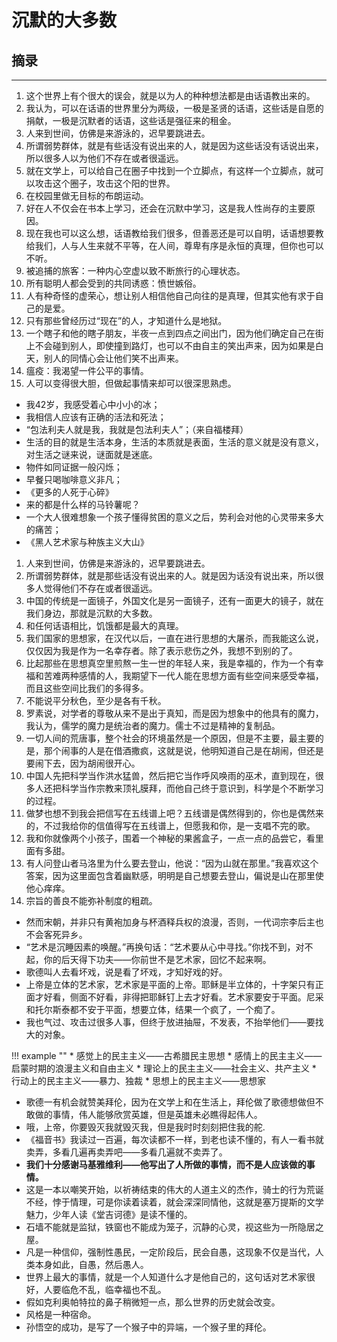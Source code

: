 # 沉默的大多数

## 摘录
----

1. 这个世界上有个很大的误会，就是以为人的种种想法都是由话语教出来的。
2. 我认为，可以在话语的世界里分为两级，一极是圣贤的话语，这些话是自愿的捐献，一极是沉默者的话语，这些话是强征来的租金。
3. 人来到世间，仿佛是来游泳的，迟早要跳进去。
4. 所谓弱势群体，就是有些话没有说出来的人，就是因为这些话没有话说出来，所以很多人以为他们不存在或者很遥远。
5. 就在文学上，可以给自己在圈子中找到一个立脚点，有这样一个立脚点，就可以攻击这个圈子，攻击这个阳的世界。
6. 在校园里做无目标的布朗运动。
7. 好在人不仅会在书本上学习，还会在沉默中学习，这是我人性尚存的主要原因。
8. 现在我也可以这么想，话语教给我们很多，但善恶还是可以自明，话语想要教给我们，人与人生来就不平等，在人间，尊卑有序是永恒的真理，但你也可以不听。
9.  被追捕的旅客：一种内心空虚以致不断旅行的心理状态。
10. 所有聪明人都会受到的共同诱惑：愤世嫉俗。
11. 人有种奇怪的虚荣心，想让别人相信他自己向往的是真理，但其实他有求于自己的是爱。
12. 只有那些曾经历过“现在”的人，才知道什么是地狱。
13. 一个瞎子和他的瞎子朋友，半夜一点到四点之间出门，因为他们确定自己在街上不会碰到别人，即使撞到路灯，也可以不由自主的笑出声来，因为如果是白天，别人的同情心会让他们笑不出声来。
14. 瘟疫：我渴望一件公平的事情。
15. 人可以变得很大胆，但做起事情来却可以很深思熟虑。

* 我42岁，我感受着心中小小的冰；
* 我相信人应该有正确的活法和死法；
* “包法利夫人就是我，我就是包法利夫人”；（来自福楼拜）
* 生活的目的就是生活本身，生活的本质就是表面，生活的意义就是没有意义，对生活之谜来说，谜面就是迷底。
* 物件如同证据一般闪烁；
* 早餐只喝咖啡意义非凡；
* 《更多的人死于心碎》
* 来的都是什么样的马铃薯呢？
* 一个大人很难想象一个孩子懂得贫困的意义之后，势利会对他的心灵带来多大的痛苦；
* 《黑人艺术家与种族主义大山》

1. 人来到世间，仿佛是来游泳的，迟早要跳进去。
2. 所谓弱势群体，就是那些话没有说出来的人。就是因为话没有说出来，所以很多人觉得他们不存在或者很遥远。
3. 中国的传统是一面镜子，外国文化是另一面镜子，还有一面更大的镜子，就在我们身边，那就是沉默的大多数。
4. 和任何话语相比，饥饿都是最大的真理。
5. 我们国家的思想家，在汉代以后，一直在进行思想的大屠杀，而我能这么说，仅仅因为我是作为一名幸存者。除了表示悲伤之外，我想不到别的了。
6. 比起那些在思想真空里煎熬一生一世的年轻人来，我是幸福的，作为一个有幸福和苦难两种感情的人，我期望下一代人能在思想方面有些空间来感受幸福，而且这些空间比我们的多得多。
7. 不能说平分秋色，至少是各有千秋。
8. 罗素说，对学者的尊敬从来不是出于真知，而是因为想象中的他具有的魔力，我认为，儒学的魔力是统治者的魔力。儒士不过是精神的复制品。
9. 一切人间的荒唐事，整个社会的环境虽然是一个原因，但是不主要，最主要的是，那个闹事的人是在借酒撒疯，这就是说，他明知道自己是在胡闹，但还是要闹下去，因为胡闹很开心。
10. 中国人先把科学当作洪水猛兽，然后把它当作呼风唤雨的巫术，直到现在，很多人还把科学当作宗教来顶礼膜拜，而他自己终于意识到，科学是个不断学习的过程。
11. 做梦也想不到我会把信写在五线谱上吧？五线谱是偶然得到的，你也是偶然来的，不过我给你的信值得写在五线谱上，但愿我和你，是一支唱不完的歌。
12. 我和你就像两个小孩子，围着一个神秘的果酱盒子，一点一点的品尝它，看里面有多甜。
13. 有人问登山者马洛里为什么要去登山，他说：“因为山就在那里。”我喜欢这个答案，因为这里面包含着幽默感，明明是自己想要去登山，偏说是山在那里使他心痒痒。
14. 宗旨的善良不能弥补制度的粗疏。


* 然而宋朝，并非只有黄袍加身与杯酒释兵权的浪漫，否则，一代词宗李后主也不会客死异乡。
* “艺术是沉睡因素的唤醒。”再换句话：“艺术要从心中寻找。”你找不到，对不起，你的后天得下功夫——你前世不是艺术家，回忆不起来啊。
* 歌德叫人去看坏戏，说是看了坏戏，才知好戏的好。
* 上帝是立体的艺术家，艺术家是平面的上帝。耶稣是半立体的，十字架只有正面才好看，侧面不好看，非得把耶稣钉上去才好看。艺术家要安于平面。尼采和托尔斯泰都不安于平面，想要立体，结果一个疯了，一个痴了。
* 我也气过、攻击过很多人事，但终于放进抽屉，不发表，不抬举他们——要找大的对象。

!!! example ""
    * 感觉上的民主主义——古希腊民主思想
    * 感情上的民主主义——启蒙时期的浪漫主义和自由主义
    * 理论上的民主主义——社会主义、共产主义
    * 行动上的民主主义——暴力、独裁
    * 思想上的民主主义——思想家

* 歌德一有机会就赞美拜伦，因为在文学上和在生活上，拜伦做了歌德想做但不敢做的事情，伟人能够欣赏英雄，但是英雄未必瞧得起伟人。
* 哦，上帝，你要毁灭我就毁灭我，但是我时时刻刻把住我的舵.
* 《福音书》我读过一百遍，每次读都不一样，到老也读不懂的，有人一看书就卖弄，多看几遍再卖弄吧——多看几遍就不卖弄了。
* **我们十分感谢马基雅维利——他写出了人所做的事情，而不是人应该做的事情。** 
* 这是一本以嘲笑开始，以祈祷结束的伟大的人道主义的杰作，骑士的行为荒诞不经，悖于情理，可是你读着读着，就会深深同情他，这就是塞万提斯的文学魅力，少年人读《堂吉诃德》是读不懂的。
* 石墙不能就是监狱，铁窗也不能成为笼子，沉静的心灵，视这些为一所隐居之屋。
* 凡是一种信仰，强制性愚民，一定阶段后，民会自愚，这现象不仅是当代，人类本身如此，自愚，然后愚人。
* 世界上最大的事情，就是一个人知道什么才是他自己的，这句话对艺术家很好，人要临危不乱，临幸福也不乱。
* 假如克利奥帕特拉的鼻子稍微短一点，那么世界的历史就会改变。
* 风格是一种宿命。
* 孙悟空的成功，是写了一个猴子中的异端，一个猴子里的拜伦。